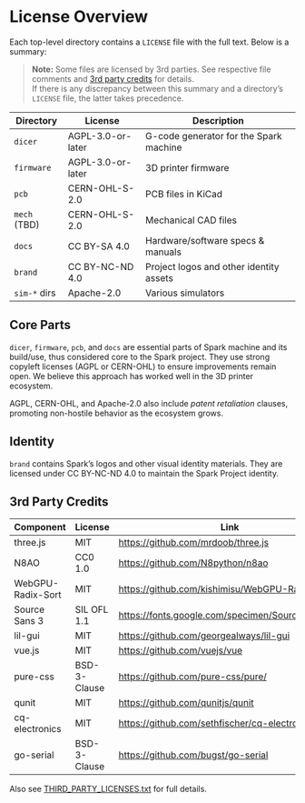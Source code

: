 # License Overview

Each top-level directory contains a `LICENSE` file with the full text. Below is a summary:

> **Note:** Some files are licensed by 3rd parties. See respective file comments and [3rd party credits](#3rd-party-credits) for details.  
> If there is any discrepancy between this summary and a directory’s `LICENSE` file, the latter takes precedence.

| Directory     | License               | Description                                          |
|---------------|-----------------------|------------------------------------------------------|
| `dicer`       | AGPL-3.0-or-later     | G-code generator for the Spark machine               |
| `firmware`    | AGPL-3.0-or-later     | 3D printer firmware                                  |
| `pcb`         | CERN-OHL-S-2.0        | PCB files in KiCad                                   |
| `mech` (TBD)  | CERN-OHL-S-2.0        | Mechanical CAD files                                 |
| `docs`        | CC BY-SA 4.0          | Hardware/software specs & manuals                    |
| `brand`       | CC BY-NC-ND 4.0       | Project logos and other identity assets              |
| `sim-*` dirs  | Apache-2.0            | Various simulators                                   |

## Core Parts
`dicer`, `firmware`, `pcb`, and `docs` are essential parts of Spark machine and its build/use,
thus considered core to the Spark project.
They use strong copyleft licenses (AGPL or CERN-OHL) to ensure improvements remain open.
We believe this approach has worked well in the 3D printer ecosystem.

AGPL, CERN-OHL, and Apache-2.0 also include *patent retaliation* clauses, promoting non-hostile behavior as the ecosystem grows.

## Identity
`brand` contains Spark’s logos and other visual identity materials. They are licensed under CC BY-NC-ND 4.0 to maintain the Spark Project identity.

## 3rd Party Credits
| Component           | License          | Link                                                    |
|---------------------|------------------|---------------------------------------------------------|
| three.js            | MIT              | <https://github.com/mrdoob/three.js>                    |
| N8AO                | CC0 1.0          | <https://github.com/N8python/n8ao>                      |
| WebGPU-Radix-Sort   | MIT              | <https://github.com/kishimisu/WebGPU-Radix-Sort>        |
| Source Sans 3       | SIL OFL 1.1      | <https://fonts.google.com/specimen/Source+Sans+3>       |
| lil-gui             | MIT              | <https://github.com/georgealways/lil-gui>               |
| vue.js              | MIT              | <https://github.com/vuejs/vue>                          |
| pure-css            | BSD-3-Clause     | <https://github.com/pure-css/pure/>                     |
| qunit               | MIT              | <https://github.com/qunitjs/qunit>                      |
| cq-electronics      | MIT              | <https://github.com/sethfischer/cq-electronics>         |
| go-serial           | BSD-3-Clause     | <https://github.com/bugst/go-serial>                    |

Also see [THIRD_PARTY_LICENSES.txt](THIRD_PARTY_LICENSES.txt) for full details.
